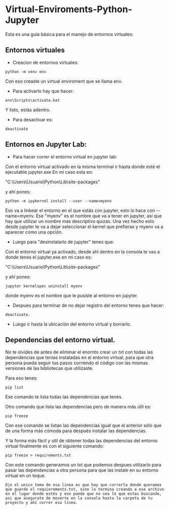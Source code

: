 # Virtual-Enviroments-Python-Jupyter

Esta es una guía básica para el manejo de entornos virtuales:

## Entornos virtuales

- Creacion de entornos virtuales:

```console
python -m venv env
```


Con eso creaste un virtual enviroment que se llama env.

- Para activarlo hay que hacer:

```console
env\Scripts\activate.bat
```

Y listo, estás adentro.

- Para desactivar es:

```console
deactivate
```


## Entornos en Jupyter Lab:

- Para hacer correr el entorno virtual en jupyter lab:

Con el entorno virtual activado en la misma terminal ir hasta donde esté el ejecutable jupyter.exe
En mi caso esta en: 

"C:\Users\Usuario\Python\Lib\site-packages"

y ahí pones: 

```console
python -m ipykernel install --user --name=myenv
```

Eso va a linkear el entorno en el que estás con jupyter, esto lo hace con --name=myenv. Ese "myenv" es el nombre que va a tener en jupyter, así que hay que utilizar un nombre mas descriptivo quizás. Una vez hecho esto desde jupyter te va a dejar seleccionar el kernel que prefieras y myenv va a aparecer como una opción.

- Luego para "desinstalarlo de jupyter" tenes que:

Con el entorno virtual ya activado, desde ahi dentro en la consola te vas a donde tenes el jupyter.exe en mi caso es:

"C:\Users\Usuario\Python\Lib\site-packages"

y ahí pones: 

```console
jupyter kernelspec uninstall myenv
```

donde myenv es el nombre que le pusiste al entorno en jupyter.

- Despues para terminar de no dejar registro del entorno tenes que hacer:

```console
deactivate.
```

- Luego ir hasta la ubicación del entorno virtual y borrarlo.

## Dependencias del entorno virtual.

No te olvides de antes de eliminar el enornto crear un txt con todas las dependencias que tenías instaladas en el entorno virtual, para que otra persona pueda seguir tus pasos corriendo el código con las mismas versiones de las bibliotecas que utilizaste.

Para eso tenes:

```console
pip list
```

Ese comando te lista todas las dependencias que tenés.

Otro comando que lista las dependencias pero de manera más útil es: 

```console
pip freeze
```

Con ese comando se listan las dependencias igual que el anterior sólo que de una forma más cómoda para después instalar las dependencias. 

Y la forma más fácil y util de obtener todas las dependencias del entorno virtual finalmente es con el siguiente comando:

```console
pip freeze > requirements.txt
```

Con este comando generamos un txt que podemos despues utilizarlo para pasar las dependencias a otra persona para que las instale en su entorno virtual en un toque.

```
Ojo el unico tema de esa linea es que hay que correrla donde queramos que guarde el requierements.txt, sino lo termina creando a ese archivo en el lugar donde estés y eso puede que no sea lo que estas buscando, asi que asegurate de moverte en la consola hasta la carpeta de tu proyecto y ahí correr esa línea.
```